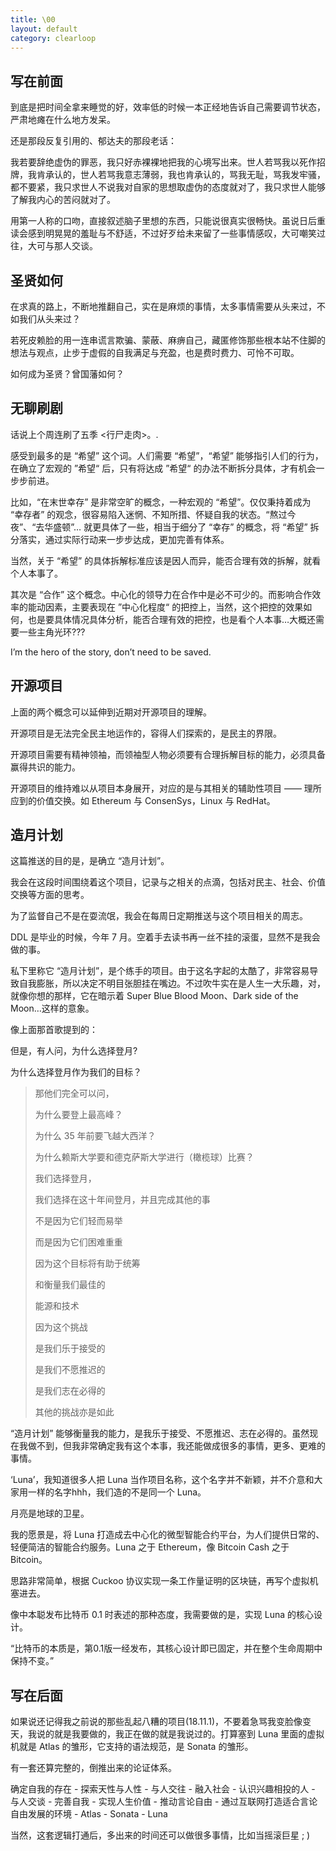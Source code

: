 ```yaml
---
title: \00
layout: default
category: clearloop
---
```


## 写在前面

到底是把时间全拿来睡觉的好，效率低的时候一本正经地告诉自己需要调节状态，严肃地瘫在什么地方发呆。

还是那段反复引用的、郁达夫的那段老话：

我若要辞绝虚伪的罪恶，我只好赤裸裸地把我的心境写出来。世人若骂我以死作招牌，我肯承认的，世人若骂我意志薄弱，我也肯承认的，骂我无耻，骂我发牢骚，都不要紧，我只求世人不说我对自家的思想取虚伪的态度就对了，我只求世人能够了解我内心的苦闷就对了。

用第一人称的口吻，直接叙述脑子里想的东西，只能说很真实很畅快。虽说日后重读会感到明晃晃的羞耻与不舒适，不过好歹给未来留了一些事情感叹，大可嘲笑过往，大可与那人交谈。


## 圣贤如何

在求真的路上，不断地推翻自己，实在是麻烦的事情，太多事情需要从头来过，不如我们从头来过？

若死皮赖脸的用一连串谎言欺骗、蒙蔽、麻痹自己，藏匿修饰那些根本站不住脚的想法与观点，止步于虚假的自我满足与充盈，也是费时费力、可怜不可取。

如何成为圣贤？曾国藩如何？


## 无聊刷剧

话说上个周连刷了五季 <行尸走肉>。.

感受到最多的是 “希望” 这个词。人们需要 “希望”，“希望” 能够指引人们的行为，在确立了宏观的 ”希望“ 后，只有将达成 ”希望“ 的办法不断拆分具体，才有机会一步步前进。

比如，“在末世幸存” 是非常空旷的概念，一种宏观的 “希望”。仅仅秉持着成为 “幸存者” 的观念，很容易陷入迷惘、不知所措、怀疑自我的状态。“熬过今夜”、“去华盛顿”… 就更具体了一些，相当于细分了 “幸存” 的概念，将 “希望” 拆分落实，通过实际行动来一步步达成，更加完善有体系。

当然，关于 “希望” 的具体拆解标准应该是因人而异，能否合理有效的拆解，就看个人本事了。

其次是 “合作” 这个概念。中心化的领导力在合作中是必不可少的。而影响合作效率的能动因素，主要表现在 ”中心化程度“ 的把控上，当然，这个把控的效果如何，也是要具体情况具体分析，能否合理有效的把控，也是看个人本事…大概还需要一些主角光环???

I’m the hero of the story, don’t need to be saved.


## 开源项目

上面的两个概念可以延伸到近期对开源项目的理解。

开源项目是无法完全民主地运作的，容得人们探索的，是民主的界限。

开源项目需要有精神领袖，而领袖型人物必须要有合理拆解目标的能力，必须具备赢得共识的能力。

开源项目的维持难以从项目本身展开，对应的是与其相关的辅助性项目 —— 理所应到的价值交换。如 Ethereum 与 ConsenSys，Linux 与 RedHat。


## 造月计划

这篇推送的目的是，是确立 “造月计划”。

我会在这段时间围绕着这个项目，记录与之相关的点滴，包括对民主、社会、价值交换等方面的思考。

为了监督自己不是在耍流氓，我会在每周日定期推送与这个项目相关的周志。

DDL 是毕业的时候，今年 7 月。空着手去读书再一丝不挂的滚蛋，显然不是我会做的事。

私下里称它 “造月计划”，是个练手的项目。由于这名字起的太酷了，非常容易导致自我膨胀，所以决定不明目张胆挂在嘴边。不过吹牛实在是人生一大乐趣，对，就像你想的那样，它在暗示着 Super Blue Blood Moon、Dark side of the Moon…这样的意象。

像上面那首歌提到的：

但是，有人问，为什么选择登月?

为什么选择登月作为我们的目标？

> 那他们完全可以问，
> 
> 为什么要登上最高峰？
> 
> 为什么 35 年前要飞越大西洋？
> 
> 为什么赖斯大学要和德克萨斯大学进行（橄榄球）比赛？
> 
> 我们选择登月，
> 
> 我们选择在这十年间登月，并且完成其他的事
> 
> 不是因为它们轻而易举
> 
> 而是因为它们困难重重
> 
> 因为这个目标将有助于统筹
> 
> 和衡量我们最佳的
> 
> 能源和技术
> 
> 因为这个挑战
> 
> 是我们乐于接受的
> 
> 是我们不愿推迟的
> 
> 是我们志在必得的
> 
> 其他的挑战亦是如此

“造月计划” 能够衡量我的能力，是我乐于接受、不愿推迟、志在必得的。虽然现在我做不到，但我非常确定我有这个本事，我还能做成很多的事情，更多、更难的事情。

‘Luna’，我知道很多人把 Luna 当作项目名称，这个名字并不新颖，并不介意和大家用一样的名字hhh，我们造的不是同一个 Luna。

月亮是地球的卫星。

我的愿景是，将 Luna 打造成去中心化的微型智能合约平台，为人们提供日常的、轻便简洁的智能合约服务。Luna 之于 Ethereum，像 Bitcoin Cash 之于 Bitcoin。

思路非常简单，根据 Cuckoo 协议实现一条工作量证明的区块链，再写个虚拟机塞进去。

像中本聪发布比特币 0.1 时表述的那种态度，我需要做的是，实现 Luna 的核心设计。

“比特币的本质是，第0.1版一经发布，其核心设计即已固定，并在整个生命周期中保持不变。” 


## 写在后面

如果说还记得我之前说的那些乱起八糟的项目(18.11.1)，不要着急骂我变脸像变天，我说的就是我要做的，我正在做的就是我说过的。打算塞到 Luna 里面的虚拟机就是 Atlas 的雏形，它支持的语法规范，是 Sonata 的雏形。

有一套还算完整的，倒推出来的论证体系。

确定自我的存在 - 探索天性与人性 - 与人交往 - 融入社会 - 认识兴趣相投的人 - 与人交谈 - 完善自我 - 实现人生价值 - 推动言论自由 - 通过互联网打造适合言论自由发展的环境 - Atlas - Sonata - Luna

当然，这套逻辑打通后，多出来的时间还可以做很多事情，比如当摇滚巨星 ; )
